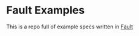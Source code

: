 # Fault Examples
This is a repo full of example specs written in [Fault](https://github.com/Fault-lang/Fault)
 